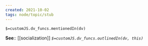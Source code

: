 ```yaml
---
created: 2021-10-02
tags: node/topic/stub
---
```

`$=customJS.dv_funcs.mentionedIn(dv)`


**See**:: [[socialization]]
*`$=customJS.dv_funcs.outlinedIn(dv, this)`*

